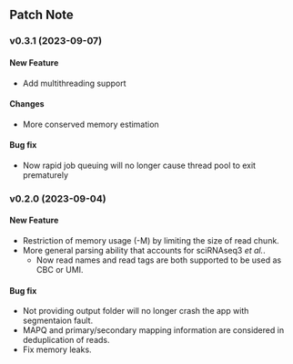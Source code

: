 ## Patch Note

### v0.3.1 (2023-09-07)

#### New Feature

- Add multithreading support

#### Changes

- More conserved memory estimation

#### Bug fix

- Now rapid job queuing will no longer cause thread pool to exit prematurely

### v0.2.0 (2023-09-04)

#### New Feature

- Restriction of memory usage (-M) by limiting the size of read chunk.
- More general parsing ability that accounts for sciRNAseq3 _et al._.
  - Now read names and read tags are both supported to be used as CBC or UMI.

#### Bug fix

- Not providing output folder will no longer crash the app with segmentaion fault.
- MAPQ and primary/secondary mapping information are considered in deduplication of reads.
- Fix memory leaks.
